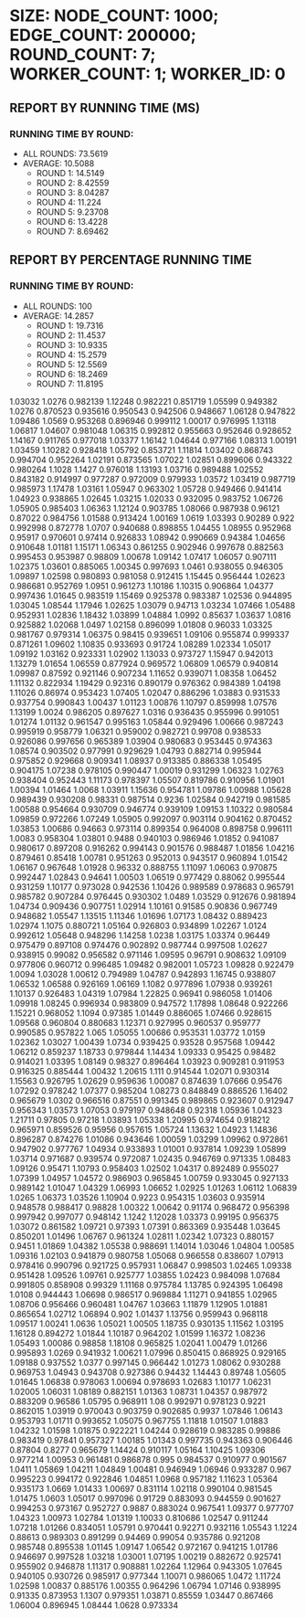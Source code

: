 
# SIZE: NODE_COUNT: 1000; EDGE_COUNT: 200000; ROUND_COUNT: 7; WORKER_COUNT: 1; WORKER_ID: 0

## REPORT BY RUNNING TIME (MS)

 ### RUNNING TIME BY ROUND:

  + ALL ROUNDS: 73.5619
  + AVERAGE: 10.5088
     + ROUND 1: 14.5149
     + ROUND 2: 8.42559
     + ROUND 3: 8.04287
     + ROUND 4: 11.224
     + ROUND 5: 9.23708
     + ROUND 6: 13.4228
     + ROUND 7: 8.69462

## REPORT BY PERCENTAGE RUNNING TIME

 ### RUNNING TIME BY ROUND:

  + ALL ROUNDS: 100
  + AVERAGE: 14.2857
     + ROUND 1: 19.7316
     + ROUND 2: 11.4537
     + ROUND 3: 10.9335
     + ROUND 4: 15.2579
     + ROUND 5: 12.5569
     + ROUND 6: 18.2469
     + ROUND 7: 11.8195

1.03032 1.0276 0.982139 1.12248 0.982221 0.851719 1.05599 0.949382 1.0276 0.870523 0.935616 0.950543 0.942506 0.948667 1.06128 0.947822 1.09486 1.0569 0.953268 0.896946 0.999112 1.00017 0.976995 1.13118 1.06817 1.04607 0.981048 1.06315 0.992812 0.955663 0.952646 0.928652 1.14167 0.911765 0.977018 1.03377 1.16142 1.04644 0.977166 1.08313 1.00191 1.03459 1.10282 0.928418 1.05792 0.853721 1.11814 1.03402 0.868743 0.994704 0.952264 1.02191 0.873565 1.07022 1.02851 0.899606 0.943322 0.980264 1.1028 1.1427 0.976018 1.13193 1.03716 0.989488 1.02552 0.843182 0.914997 0.977287 0.972009 0.979933 1.03572 1.03419 0.987719 0.985973 1.17478 1.03161 1.05947 0.963302 1.05728 0.949466 0.941414 1.04923 0.938865 1.02645 1.03215 1.02033 0.932095 0.983752 1.06726 1.05905 0.985403 1.06363 1.12124 0.903785 1.08066 0.987938 0.96121 0.87022 0.984756 1.01588 0.913424 1.00169 1.0619 1.03393 0.90289 0.922 0.992998 0.872778 1.0707 0.940688 0.898855 1.04455 1.08955 0.952968 0.95917 0.970601 0.97414 0.926833 1.08942 0.990669 0.94384 1.04656 0.910648 1.01181 1.15171 1.06343 0.861255 0.902946 0.997678 0.882563 0.995453 0.953987 0.98809 1.00678 1.09142 1.07417 1.06057 0.907111 1.02375 1.03601 0.885065 1.00345 0.997693 1.0461 0.938055 0.946305 1.09897 1.02598 0.980893 0.981058 0.912415 1.15445 0.956444 1.02623 0.986681 0.952769 1.0951 0.961273 1.10186 1.10315 0.906864 1.04377 0.997436 1.01645 0.983519 1.15469 0.925378 0.983387 1.02536 0.944895 1.03045 1.08544 1.17946 1.02625 1.03079 0.94713 1.03234 1.07466 1.05488 0.952931 1.02836 1.18432 1.03899 1.04884 1.0992 0.85637 1.03637 1.0816 0.925882 1.02068 1.0497 1.02158 0.896099 1.01808 0.96033 1.03325 0.981767 0.979314 1.06375 0.98415 0.939651 1.09106 0.955874 0.999337 0.871261 1.09602 1.10835 0.933693 0.91724 1.08289 1.02334 1.05017 1.09192 1.03162 0.923331 1.02902 1.13033 0.973727 1.15947 0.942013 1.13279 1.01654 1.06559 0.877924 0.969572 1.06809 1.06579 0.940814 1.09987 0.87592 0.921146 0.907234 1.11652 0.939071 1.08358 1.06452 1.11132 0.822934 1.19429 0.92316 0.890179 0.976362 0.984389 1.04198 1.11026 0.86974 0.953423 1.07405 1.02047 0.886296 1.03883 0.931533 0.937754 0.990843 1.00437 1.01123 1.00876 1.10797 0.859998 1.07576 1.13199 1.0024 0.986205 0.897627 1.0316 0.936435 0.955996 0.991051 1.01274 1.01132 0.961547 0.995163 1.05844 0.929496 1.00666 0.987243 0.995919 0.958779 1.06321 0.959002 0.982721 0.99708 0.938533 0.926086 0.997656 0.965389 1.03904 0.980683 0.953445 0.974363 1.08574 0.903502 0.977991 0.929629 1.04793 0.882714 0.995944 0.975852 0.929668 0.909341 1.08937 0.913385 0.886338 1.05495 0.904175 1.07238 0.978105 0.990447 1.00019 0.931299 1.06323 1.02763 0.938404 0.952443 1.11173 0.978397 1.05507 0.819786 0.910956 1.01901 1.00394 1.01464 1.0068 1.03911 1.15636 0.954781 1.09786 1.00988 1.05628 0.989439 0.930208 0.98331 0.987514 0.9236 1.02584 0.942719 0.981585 1.00588 0.954664 0.930709 0.946774 0.939109 1.09153 1.10322 0.980584 1.09859 0.972266 1.07249 1.05905 0.992097 0.903114 0.904162 0.870452 1.03853 1.00686 0.94663 0.973114 0.899354 0.964008 0.898758 0.996111 1.0083 0.958304 1.03801 0.9488 0.940103 0.986946 1.01852 0.941087 0.980617 0.897208 0.916262 0.994143 0.901576 0.988487 1.01856 1.04216 0.879461 0.85418 1.00781 0.951263 0.952013 0.943517 0.960894 1.01542 1.06167 0.967648 1.01928 0.96332 0.888755 1.11097 1.06063 0.970875 0.992447 1.02843 0.94641 1.00503 1.06519 0.977429 0.88062 0.995544 0.931259 1.10177 0.973028 0.942536 1.10426 0.989589 0.978683 0.965791 0.985782 0.907284 0.976445 0.930302 1.0489 1.03529 0.912676 0.981894 1.04734 0.909436 0.907751 1.02914 1.10161 0.91585 0.90836 0.967749 0.948682 1.05547 1.13515 1.11346 1.01696 1.07173 1.08432 0.889423 1.02974 1.1075 0.880721 1.05164 0.926803 0.934899 1.02267 1.0124 0.992612 1.05648 0.948296 1.14258 1.0238 1.03175 1.03374 0.96449 0.975479 0.897108 0.974476 0.902892 0.987744 0.997508 1.02627 0.938915 0.99082 0.956582 0.971146 1.09595 0.96791 0.908632 1.09109 0.977806 0.960712 0.996485 1.09482 0.982001 1.05723 1.09828 0.922479 1.0094 1.03028 1.00612 0.794989 1.04787 0.942893 1.16745 0.938807 1.06532 1.06588 0.926169 1.06169 1.1082 0.977896 1.07938 0.939261 1.10137 0.926483 1.04319 1.07984 1.22825 0.96941 0.986058 1.01406 1.09918 1.08245 0.996934 0.983809 0.947572 1.17898 1.08648 0.922266 1.15221 0.968052 1.1094 0.97385 1.01449 0.886065 1.07466 0.928615 1.09568 0.960804 0.880683 1.12371 0.927995 0.960537 0.959777 0.990585 0.957822 1.065 1.05055 1.00686 0.953531 1.03772 1.0159 1.02362 1.03027 1.00439 1.0734 0.939425 0.93528 0.957568 1.09442 1.06212 0.859237 1.18733 0.979844 1.14434 1.09333 0.95425 0.98482 0.914021 1.03395 1.08149 0.98327 0.896464 1.03923 0.909281 0.911953 0.916325 0.885444 1.00432 1.20615 1.111 0.914544 1.02071 0.930314 1.15563 0.926795 1.02629 0.959636 1.00087 0.874639 1.07666 0.95476 1.07292 0.978242 1.07377 0.985204 1.08273 0.848849 0.886526 1.16402 0.965679 1.0302 0.966516 0.87551 0.991345 0.989865 0.923607 0.912947 0.956343 1.03573 1.07053 0.979197 0.948648 0.92318 1.05936 1.04323 1.21711 0.97805 0.97218 1.03893 1.05338 1.20995 0.974654 0.918212 0.965971 0.859526 0.95956 0.957615 1.05724 1.13632 1.04923 1.14836 0.896287 0.874276 1.01086 0.943646 1.00059 1.03299 1.09962 0.972861 0.947902 0.977767 1.04934 0.933893 1.01001 0.937814 1.09239 1.05899 1.03714 0.971687 0.939574 0.972087 1.02435 0.946769 0.971335 1.08483 1.09126 0.95471 1.10793 0.958403 1.02502 1.04317 0.892489 0.955027 1.07399 1.04957 1.04572 0.986903 0.965845 1.00759 0.933045 0.927133 0.989142 1.01047 1.04329 1.06993 1.06652 1.02925 1.01263 1.06112 1.06839 1.0265 1.06373 1.03526 1.10904 0.9223 0.954315 1.03603 0.935914 0.948578 0.988417 0.98828 1.00322 1.00642 0.91174 0.968472 0.956398 0.997942 0.997077 0.948142 1.1242 1.12028 1.03373 0.99195 0.956375 1.03072 0.861582 1.09721 0.97393 1.07391 0.863369 0.935448 1.03645 0.850201 1.01496 1.06767 0.961324 1.02811 1.02342 1.07323 0.880157 0.9451 1.01869 1.04382 1.05538 0.988691 1.14014 1.03046 1.04804 1.00585 1.09316 1.02103 0.941879 0.980758 1.05068 0.966558 0.838607 1.07913 0.978416 0.990796 0.921725 0.957931 1.06847 0.998503 1.02465 1.09338 0.951428 1.09526 1.09761 0.925777 1.03855 1.02423 0.984098 1.07684 0.991805 0.858908 0.99329 1.11168 0.975784 1.13785 0.924395 1.06498 1.0108 0.944443 1.06698 0.986517 0.969884 1.11271 0.941855 1.02965 1.08706 0.956466 0.960481 1.04767 1.03663 1.11879 1.12905 1.01881 0.865654 1.02712 1.06894 0.902 1.01437 1.13756 0.959943 0.968118 1.09517 1.00241 1.0636 1.05021 1.00505 1.18735 0.930135 1.11562 1.03195 1.16128 0.894272 1.01844 1.10187 0.964202 1.01599 1.16372 1.08236 1.05493 1.00086 0.98858 1.18108 0.965825 1.02041 1.00479 1.01266 0.995893 1.0269 0.941932 1.00621 1.07996 0.850415 0.868925 0.929165 1.09188 0.937552 1.0377 0.997145 0.966442 1.01273 1.08062 0.930288 0.969753 1.04943 0.943708 0.927386 0.94432 1.14443 0.89748 1.05605 1.01645 1.06838 0.978063 1.00694 0.978693 1.02683 1.10177 1.06231 1.02005 1.06031 1.08189 0.882151 1.01363 1.08731 1.04357 0.987972 0.883209 0.96586 1.05795 0.968911 1.08 0.992971 0.978123 0.9221 0.862015 1.03919 0.970043 0.903759 0.902685 0.9937 1.07846 1.06143 0.953793 1.01711 0.993652 1.05075 0.967755 1.11818 1.01507 1.01883 1.04232 1.01598 1.01875 0.922221 1.04244 0.928619 0.983285 0.99886 0.983419 0.97841 0.957327 1.00185 1.01343 0.997735 0.943363 0.906446 0.87804 0.8277 0.965679 1.14424 0.910117 1.05164 1.10425 1.09306 0.977214 1.00953 0.961481 0.986878 0.995 0.984537 0.910977 0.901567 1.0411 1.05869 1.04211 1.04849 1.00481 0.946949 1.06946 0.933287 0.967 0.995223 0.994172 0.922846 1.04851 1.0968 0.957182 1.11623 1.05364 0.935173 1.0669 1.01433 1.00697 0.831114 1.02118 0.990104 0.981545 1.01475 1.0603 1.05017 0.997096 0.91729 0.883093 0.944559 0.901627 0.994253 0.973167 0.952727 0.9887 0.883024 0.967541 1.09377 0.977707 1.04323 1.00973 1.02784 1.01319 1.10033 0.810686 1.02547 0.911244 1.07218 1.01266 0.834051 1.05791 0.970441 0.92271 0.932116 1.05543 1.1224 0.88613 0.989303 0.891299 0.94469 0.99054 0.935786 0.921208 0.985748 0.895538 1.01145 1.09147 1.06542 0.972167 0.941215 1.01786 0.946697 0.997528 1.03218 1.03001 1.07195 1.00219 0.882672 0.925741 0.955902 0.946878 1.11317 0.908881 1.02264 1.12964 0.943305 1.07645 0.940105 0.930726 0.985917 0.977344 1.10071 0.986065 1.0472 1.11724 1.02598 1.00837 0.885176 1.00355 0.964296 1.06794 1.07146 0.938995 0.91335 0.873953 1.1307 0.979351 1.03871 0.85559 1.03447 0.867466 1.06004 0.896945 1.08444 1.0628 0.973334 
